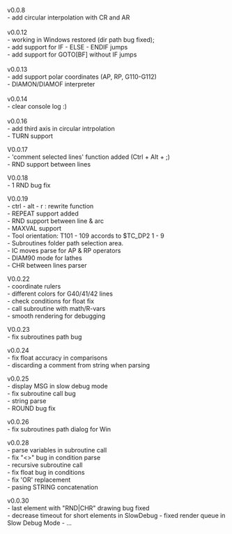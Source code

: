 v0.0.8<br>
    - add circular interpolation with CR and AR
<br><br>
v0.0.12 <br>
    - working in Windows restored (dir path bug fixed); <br>
    - add support for IF - ELSE - ENDIF  jumps <br>
    - add support for GOTO[BF] without IF jumps <br>
    <br>
v0.0.13<br>
    - add support polar coordinates (AP, RP, G110-G112)<br>
    - DIAMON/DIAMOF interpreter<br>
    <br>
v0.0.14<br>
    - clear console log :)<br>
    <br>
v0.0.16<br>
    - add third axis in circular intrpolation<br> 
    - TURN support<br>
    
V0.0.17<br>
    - 'comment selected lines' function added (Ctrl + Alt + ;)<br>
    - RND support between lines<br>
    
V0.0.18<br>
    - 1 RND bug fix<br>
    
V0.0.19<br>
    - ctrl - alt - r   : rewrite function<br>
    - REPEAT support added<br>
    - RND support between line & arc<br>
    - MAXVAL support<br>
    - Tool orientation: T101 - 109 accords to $TC_DP2 1 - 9<br>
    - Subroutines folder path selection area.<br>
    - IC moves parse for AP & RP operators<br>
    - DIAM90 mode for lathes<br>
    - CHR between lines parser<br>
    
V0.0.22<br>
    - coordinate rulers<br>
    - different colors for G40/41/42 lines<br>
    - check conditions for float fix<br>
    - call subroutine with math/R-vars<br>
    - smooth rendering for debugging<br>
    
V0.0.23<br>
    - fix subroutines path bug

v0.0.24<br>
    - fix float accuracy in comparisons<br>
    - discarding a comment from string when parsing
   
v0.0.25<br>
    - display MSG in slow debug mode<br>
    - fix subroutine call bug<br>
    - string parse<br>
    - ROUND bug fix<br>
    
v0.0.26<br>
    - fix subroutines path dialog for Win<br>

v0.0.28<br>
    - parse variables in subroutine call<br>
    - fix "<>" bug in condition parse<br>
    - recursive subroutine call<br>
    - fix float bug in conditions<br>
    - fix 'OR' replacement<br>
    - pasing STRING concatenation<br>

v0.0.30<br>
    - last element with "RND|CHR" drawing bug fixed<br>
    - decrease timeout for short elements in SlowDebug
    - fixed render queue in Slow Debug Mode
    - ...